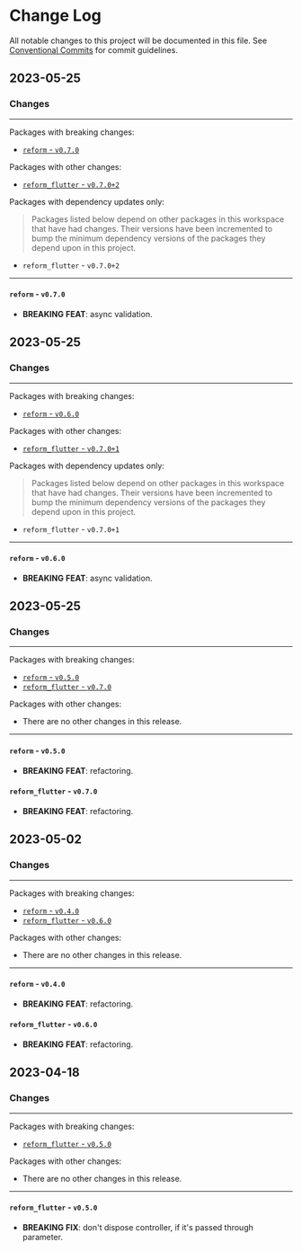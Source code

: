 # Change Log

All notable changes to this project will be documented in this file.
See [Conventional Commits](https://conventionalcommits.org) for commit guidelines.

## 2023-05-25

### Changes

---

Packages with breaking changes:

 - [`reform` - `v0.7.0`](#reform---v070)

Packages with other changes:

 - [`reform_flutter` - `v0.7.0+2`](#reform_flutter---v0702)

Packages with dependency updates only:

> Packages listed below depend on other packages in this workspace that have had changes. Their versions have been incremented to bump the minimum dependency versions of the packages they depend upon in this project.

 - `reform_flutter` - `v0.7.0+2`

---

#### `reform` - `v0.7.0`

 - **BREAKING** **FEAT**: async validation.


## 2023-05-25

### Changes

---

Packages with breaking changes:

 - [`reform` - `v0.6.0`](#reform---v060)

Packages with other changes:

 - [`reform_flutter` - `v0.7.0+1`](#reform_flutter---v0701)

Packages with dependency updates only:

> Packages listed below depend on other packages in this workspace that have had changes. Their versions have been incremented to bump the minimum dependency versions of the packages they depend upon in this project.

 - `reform_flutter` - `v0.7.0+1`

---

#### `reform` - `v0.6.0`

 - **BREAKING** **FEAT**: async validation.


## 2023-05-25

### Changes

---

Packages with breaking changes:

 - [`reform` - `v0.5.0`](#reform---v050)
 - [`reform_flutter` - `v0.7.0`](#reform_flutter---v070)

Packages with other changes:

 - There are no other changes in this release.

---

#### `reform` - `v0.5.0`

 - **BREAKING** **FEAT**: refactoring.

#### `reform_flutter` - `v0.7.0`

 - **BREAKING** **FEAT**: refactoring.


## 2023-05-02

### Changes

---

Packages with breaking changes:

 - [`reform` - `v0.4.0`](#reform---v040)
 - [`reform_flutter` - `v0.6.0`](#reform_flutter---v060)

Packages with other changes:

 - There are no other changes in this release.

---

#### `reform` - `v0.4.0`

 - **BREAKING** **FEAT**: refactoring.

#### `reform_flutter` - `v0.6.0`

 - **BREAKING** **FEAT**: refactoring.


## 2023-04-18

### Changes

---

Packages with breaking changes:

 - [`reform_flutter` - `v0.5.0`](#reform_flutter---v050)

Packages with other changes:

 - There are no other changes in this release.

---

#### `reform_flutter` - `v0.5.0`

 - **BREAKING** **FIX**: don't dispose controller, if it's passed through parameter.

